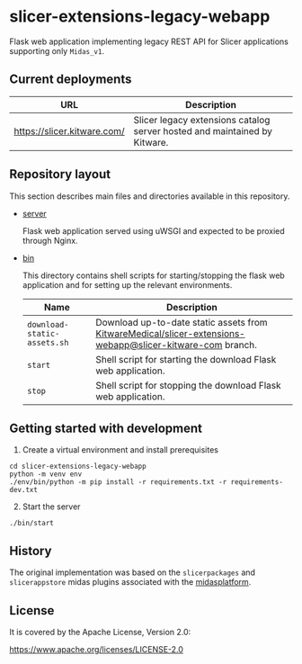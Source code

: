 # slicer-extensions-legacy-webapp

Flask web application implementing legacy REST API for Slicer applications supporting only `Midas_v1`.

## Current deployments

| URL | Description |
|-----|-------------|
| https://slicer.kitware.com/ | Slicer legacy extensions catalog server hosted and maintained by Kitware.|

## Repository layout

This section describes main files and directories available in this repository.

* [server](https://github.com/KitwareMedical/slicer-extensions-legacy-webapp/tree/main/server)

    Flask web application served using uWSGI and expected to be proxied through Nginx.

* [bin](https://github.com/KitwareMedical/slicer-extensions-legacy-webapp/tree/main/bin)

    This directory contains shell scripts for starting/stopping the flask web application and for setting up the
    relevant environments.

    | Name                              | Description |
    |-----------------------------------|-------------|
    | `download-static-assets.sh`       | Download up-to-date static assets from [KitwareMedical/slicer-extensions-webapp@slicer-kitware-com][branch-slicer-kitware-com] branch. |
    | `start`                           | Shell script for starting the download Flask web application. |
    | `stop`                            | Shell script for stopping the download Flask web application. |

[branch-slicer-kitware-com]: https://github.com/KitwareMedical/slicer-extensions-webapp/tree/slicer-kitware-com

## Getting started with development

1. Create a virtual environment and install prerequisites

  ```
  cd slicer-extensions-legacy-webapp
  python -m venv env
  ./env/bin/python -m pip install -r requirements.txt -r requirements-dev.txt
  ```

2. Start the server

  ```
  ./bin/start
  ```

## History

The original implementation was based on the `slicerpackages` and `slicerappstore` midas plugins
associated with the [midasplatform](https://github.com/midasplatform).

## License

It is covered by the Apache License, Version 2.0:

https://www.apache.org/licenses/LICENSE-2.0

